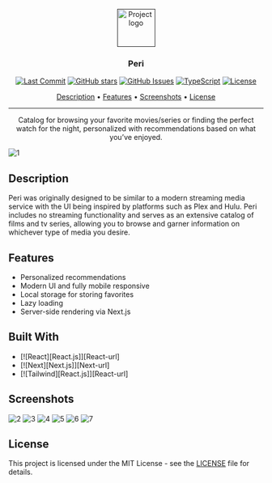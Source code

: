 <p align="center">
  <a href="" rel="noopener">
 <img width=75px height=75px src="https://user-images.githubusercontent.com/40510223/180670733-9357d0b7-771e-4802-92f7-1d824c215543.png" alt="Project logo"></a>
</p>

<h3 align="center">Peri</h3>

<div align="center">

  [![Last Commit](https://img.shields.io/github/last-commit/asecco/Peri)](https://github.com/asecco/Peri)
  [![GitHub stars](https://badgen.net/github/stars/asecco/Peri)](https://github.com/asecco/Peri/stargazers)
  [![GitHub Issues](https://img.shields.io/github/issues/asecco/Peri.svg)](https://github.com/asecco/Peri/issues)
  [![TypeScript](https://img.shields.io/badge/Made%20with-React-blue)](https://www.typescriptlang.org/)
  [![License](https://img.shields.io/badge/license-MIT-blue.svg)](/LICENSE)

</div>

<p align="center">
  <a href="#description">Description</a> •
  <a href="#features">Features</a> •
  <a href="#screenshots">Screenshots</a> •
  <a href="#license">License</a>
</p>

---

<p align="center"> Catalog for browsing your favorite movies/series or finding the perfect watch for the night, personalized with recommendations based on what you’ve enjoyed.
    <br> 
</p>

![1](https://user-images.githubusercontent.com/40510223/180893862-9d581af1-02ad-4a6b-af68-da3b9bc81958.png)

## Description
Peri was originally designed to be similar to a modern streaming media service with the UI being inspired by platforms such as Plex and Hulu. Peri includes no streaming functionality and serves as an extensive catalog of films and tv series, allowing you to browse and garner information on whichever type of media you desire.

## Features
- Personalized recommendations
- Modern UI and fully mobile responsive
- Local storage for storing favorites
- Lazy loading
- Server-side rendering via Next.js

## Built With
- [![React][React.js]][React-url]
- [![Next][Next.js]][Next-url]
- [![Tailwind][React.js]][React-url]


## Screenshots
![2](https://user-images.githubusercontent.com/40510223/180894004-a89c3b73-6d5c-4b13-b30f-cfe6ec4c86e0.png)
![3](https://user-images.githubusercontent.com/40510223/180894010-acdc9db4-937f-49f7-ab6b-a6c8d09de32d.png)
![4](https://user-images.githubusercontent.com/40510223/180894013-89a83ef9-1fe9-437a-8029-102e21e09a9c.png)
![5](https://user-images.githubusercontent.com/40510223/180894015-7f58801c-59de-4e66-940b-aea8ad4e6867.png)
![6](https://user-images.githubusercontent.com/40510223/180894019-cdeef5c6-6995-4f1a-8af2-e6d2dead1fec.png)
![7](https://user-images.githubusercontent.com/40510223/180894024-e7dd9bde-ef9b-4a9a-9277-5f3fe15b577d.png)


## License
This project is licensed under the MIT License - see the [LICENSE](LICENSE) file for details.
